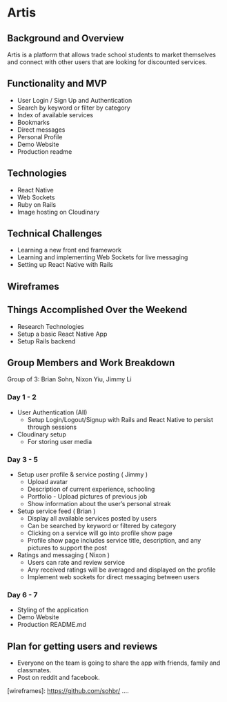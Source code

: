 # Artis

## Background and Overview

Artis is a platform that allows trade school students to market themselves and connect with other users that are looking for discounted services.

## Functionality and MVP
* User Login / Sign Up and Authentication
* Search by keyword or filter by category
* Index of available services
* Bookmarks
* Direct messages
* Personal Profile
* Demo Website
* Production readme

## Technologies
* React Native
* Web Sockets
* Ruby on Rails
* Image hosting on Cloudinary

## Technical Challenges
* Learning a new front end framework
* Learning and implementing Web Sockets for live messaging
* Setting up React Native with Rails

## Wireframes



## Things Accomplished Over the Weekend
* Research Technologies
* Setup a basic React Native App
* Setup Rails backend

## Group Members and Work Breakdown
Group of 3: Brian Sohn, Nixon Yiu, Jimmy Li

### Day 1 - 2
* User Authentication (All)
    * Setup Login/Logout/Signup with Rails and React Native to persist through sessions
* Cloudinary setup
   * For storing user media

### Day 3 - 5
* Setup user profile & service posting ( Jimmy )
    * Upload avatar
    * Description of current experience, schooling
    * Portfolio - Upload pictures of previous job
    * Show information about the user’s personal streak
* Setup service feed ( Brian )
    * Display all available services posted by users
    * Can be searched by keyword or filtered by category
    * Clicking on a service will go into profile show page
    * Profile show page includes service title, description, and any pictures to support the post
* Ratings and messaging ( Nixon )
    * Users can rate and review service
    * Any received ratings will be averaged and displayed on the profile
    * Implement web sockets for direct messaging between users

### Day 6 - 7
* Styling of the application
* Demo Website
* Production README.md


## Plan for getting users and reviews

* Everyone on the team is going to share the app with friends, family and classmates.
* Post on reddit and facebook.

[wireframes]: https://github.com/sohbr/ ....
